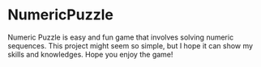 # NumericPuzzle
Numeric Puzzle is easy and fun game that involves solving numeric sequences. This project might seem so simple, but I hope it can show my skills and knowledges. Hope you enjoy the game!
